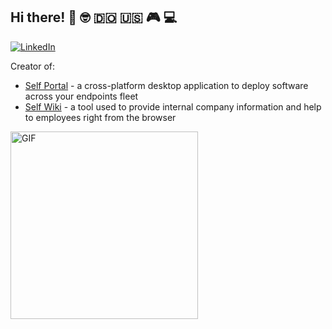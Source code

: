 
## Hi there! 👋 :nerd_face: :dominican_republic: :us: :video_game: :computer:

[![LinkedIn](https://img.shields.io/badge/-Linkedin-0077B5?style=for-the-badge&logo=linkedin&logoColor=white)](https://www.linkedin.com/in/amadotejada/)

Creator of:
- [Self Portal](https://github.com/amadotejada/self-portal) - a cross-platform desktop application to deploy software across your endpoints fleet
- [Self Wiki](https://github.com/amadotejada/self-wiki) - a tool used to provide internal company information and help to employees right from the browser
<!-- <br/> -->
<img alt="GIF" src="https://media.giphy.com/media/13HgwGsXF0aiGY/giphy.gif" style="width:300px;"/>
